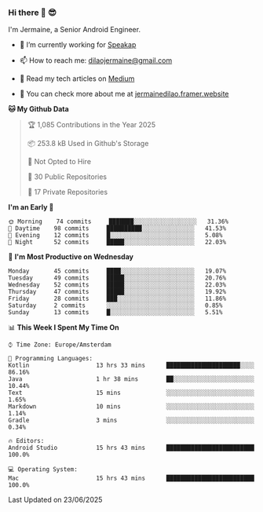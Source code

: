 ### Hi there 👋 😎
I'm Jermaine, a Senior Android Engineer.

- 🔭 I’m currently working for [Speakap](https://www.speakap.com/)

- 📫 How to reach me: dilaojermaine@gmail.com

- 📖 Read my tech articles on [Medium](https://jermainedilao.medium.com/)

- 👀 You can check more about me at [jermainedilao.framer.website](https://jermainedilao.framer.website)

<!--
**jermainedilao/jermainedilao** is a ✨ _special_ ✨ repository because its `README.md` (this file) appears on your GitHub profile.

Here are some ideas to get you started:

- 🔭 I’m currently working on ...
- 🌱 I’m currently learning ...
- 👯 I’m looking to collaborate on ...
- 🤔 I’m looking for help with ...
- 💬 Ask me about ...
- 📫 How to reach me: ...
- 😄 Pronouns: ...
- ⚡ Fun fact: ...
-->

<!--START_SECTION:waka-->
**🐱 My Github Data** 

> 🏆 1,085 Contributions in the Year 2025
 > 
> 📦 253.8 kB Used in Github's Storage 
 > 
> 🚫 Not Opted to Hire
 > 
> 📜 30 Public Repositories 
 > 
> 🔑 17 Private Repositories  
 > 
**I'm an Early 🐤** 

```text
🌞 Morning    74 commits     ███████░░░░░░░░░░░░░░░░░░   31.36% 
🌆 Daytime    98 commits     ██████████░░░░░░░░░░░░░░░   41.53% 
🌃 Evening    12 commits     █░░░░░░░░░░░░░░░░░░░░░░░░   5.08% 
🌙 Night      52 commits     █████░░░░░░░░░░░░░░░░░░░░   22.03%

```
📅 **I'm Most Productive on Wednesday** 

```text
Monday       45 commits     ████░░░░░░░░░░░░░░░░░░░░░   19.07% 
Tuesday      49 commits     █████░░░░░░░░░░░░░░░░░░░░   20.76% 
Wednesday    52 commits     █████░░░░░░░░░░░░░░░░░░░░   22.03% 
Thursday     47 commits     █████░░░░░░░░░░░░░░░░░░░░   19.92% 
Friday       28 commits     ███░░░░░░░░░░░░░░░░░░░░░░   11.86% 
Saturday     2 commits      ░░░░░░░░░░░░░░░░░░░░░░░░░   0.85% 
Sunday       13 commits     █░░░░░░░░░░░░░░░░░░░░░░░░   5.51%

```


📊 **This Week I Spent My Time On** 

```text
⌚︎ Time Zone: Europe/Amsterdam

💬 Programming Languages: 
Kotlin                   13 hrs 33 mins      █████████████████████░░░░   86.16% 
Java                     1 hr 38 mins        ██░░░░░░░░░░░░░░░░░░░░░░░   10.44% 
Text                     15 mins             ░░░░░░░░░░░░░░░░░░░░░░░░░   1.65% 
Markdown                 10 mins             ░░░░░░░░░░░░░░░░░░░░░░░░░   1.14% 
Gradle                   3 mins              ░░░░░░░░░░░░░░░░░░░░░░░░░   0.34%

🔥 Editors: 
Android Studio           15 hrs 43 mins      █████████████████████████   100.0%

💻 Operating System: 
Mac                      15 hrs 43 mins      █████████████████████████   100.0%

```


 Last Updated on 23/06/2025
<!--END_SECTION:waka-->
